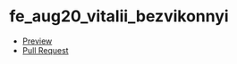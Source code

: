 # fe_aug20_vitalii_bezvikonnyi

- [Preview](https://ztx25.github.io/fe_aug20_vitalii_bezvikonnyi/)
- [Pull Request](https://github.com/ztx25/fe_aug20_vitalii_bezvikonnyi/pull/1/files)